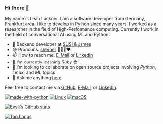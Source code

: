 ### Hi there 👋

My name is Leah Lackner. I am a software developer from Germany, Frankfurt area.
I like to develop in Python since many years.
I worked as a researcher in the field of High-Performance computing.
Currently I work in the field of conversational AI using ML and Python.

- 💼 Backend developer at [SUSI & James](https://susiandjames.com/)
- 😄 Pronouns: [she/her](https://en.pronouns.page/she) 🏳‍🌈🌈❤️
- 📫 How to reach me: [E-Mail](mailto:leah.lackner+github@gmail.com) or [LinkedIn](https://www.linkedin.com/in/leah-lackner)
- 🌱 I’m currently learning _Ruby_ 😎
- 👯 I’m looking to collaborate on open source projects involving _Python_, _Linux_, and _ML_ topics
- 💬 Ask me anything [here](https://github.com/evyli/evyli/issues)

Feel free to contact me via [GitHub](https://github.com/evyli), [E-Mail](mailto:leah.lackner+github@gmail.com), or [LinkedIn](https://www.linkedin.com/in/leah-lackner).

[![made-with-python](https://img.shields.io/badge/Made%20with-Python-1f425f.svg)](https://www.python.org/)
[![Linux](https://svgshare.com/i/Zhy.svg)](https://svgshare.com/i/Zhy.svg)
[![macOS](https://svgshare.com/i/ZjP.svg)](https://svgshare.com/i/ZjP.svg)

[![Evyli's GitHub stats](https://github-readme-stats.vercel.app/api?username=evyli&hide=stars&show_icons=true&theme=synthwave)](https://github.com/evyli)

[![Top Langs](https://github-readme-stats.vercel.app/api/top-langs/?username=evyli&layout=compact)](https://github.com/evyli)
